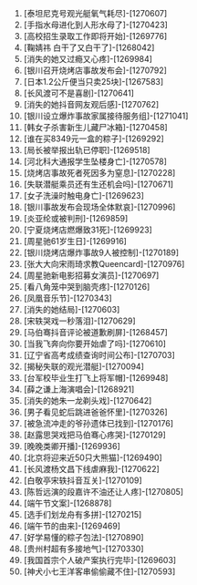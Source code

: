 
1. [泰坦尼克号观光艇氧气耗尽]-[1270607]
1. [手指水母进化到人形水母了]-[1270423]
1. [高校招生录取工作即将开始]-[1269776]
1. [鞠婧祎 白干了又白干了]-[1268042]
1. [消失的她又过瘾又心疼]-[1269984]
1. [银川召开烧烤店事故发布会]-[1270792]
1. [日本1.2公斤便当只卖25块]-[1267583]
1. [长风渡可不是喜剧]-[1270641]
1. [消失的她抖音网友观后感]-[1270762]
1. [银川设立爆炸事故家属接待服务组]-[1271041]
1. [韩女子杀害新生儿藏尸冰箱]-[1270458]
1. [谁在买8349元一盒的粽子]-[1269292]
1. [局长被举报出轨已停职]-[1269518]
1. [河北科大通报学生坠楼身亡]-[1270578]
1. [烧烤店事故死者死因多为窒息]-[1270228]
1. [失联潜艇乘员还有生还机会吗]-[1270671]
1. [女子洗澡时触电身亡]-[1269623]
1. [银川事故发布会现场全体默哀]-[1270996]
1. [炎亚纶或被判刑]-[1269859]
1. [宁夏烧烤店燃爆致31死]-[1269923]
1. [周星驰61岁生日]-[1269916]
1. [银川烧烤店爆炸事故9人被控制]-[1270189]
1. [张大大向宋雨琦求教Queencard]-[1270976]
1. [周星驰新电影招募女演员]-[1270697]
1. [看八角笼中哭到脑壳疼]-[1270126]
1. [凤凰音乐节]-[1270343]
1. [消失的她结局]-[1270603]
1. [宋轶哭戏一秒落泪]-[1270629]
1. [马伯骞抖音评论被道歉刷屏]-[1268457]
1. [当我飞奔向你要开始虐了吗]-[1270610]
1. [辽宁省高考成绩查询时间公布]-[1270703]
1. [揭秘失联的观光潜艇]-[1270094]
1. [台军校毕业生打飞上将军帽]-[1269948]
1. [薛之谦上海演唱会]-[1268921]
1. [消失的她朱一龙剃头戏]-[1270642]
1. [男子看见蛇后跳进爸爸怀里]-[1270326]
1. [被急流冲走的爷孙遗体已找到]-[1270176]
1. [赵露思哭戏把马伯骞心疼哭]-[1270129]
1. [晚晚类卿开播]-[1269936]
1. [北京将迎来近50只大熊猫]-[1269490]
1. [长风渡杨文昌下线虐麻我]-[1270622]
1. [白敬亭宋轶抖音互关]-[1270109]
1. [陈哲远演的段嘉许不油还让人疼]-[1270805]
1. [端午节文案]-[1268878]
1. [选手们划龙舟有多拼]-[1270215]
1. [端午节的由来]-[1269469]
1. [好学易懂的粽子包法]-[1270890]
1. [贵州村超有多接地气]-[1270330]
1. [我国首宗个人破产案执行完毕]-[1269603]
1. [神犬小七王洋客串偷偷藏不住]-[1270593]